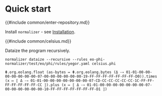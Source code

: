 # Quick start

{{#include common/enter-repository.md}}

Install `normalizer` - see [Installation](./installation.md).

{{#include common/celsius.md}}

Dataize the program recursively.

```$ as console
normalizer dataize --recursive --rules eo-phi-normalizer/test/eo/phi/rules/yegor.yaml celsius.phi
```

```console
Φ.org.eolang.float (as-bytes ↦ Φ.org.eolang.bytes (Δ ⤍ 01-01-00-00-00-00-00-00-00-07-00-00-00-00-00-00-19-FF-FF-FF-FF-FF-FF-FF-D0)).times (x ↦ ⟦ Δ ⤍ 01-01-00-00-00-00-00-00-00-07-CD-CC-CC-CC-CC-CC-1C-FF-FF-FF-FF-FF-FF-FF-CC ⟧).plus (x ↦ ⟦ Δ ⤍ 01-01-00-00-00-00-00-00-00-07-00-00-00-00-00-00-10-FF-FF-FF-FF-FF-FF-FF-D1 ⟧)
```
